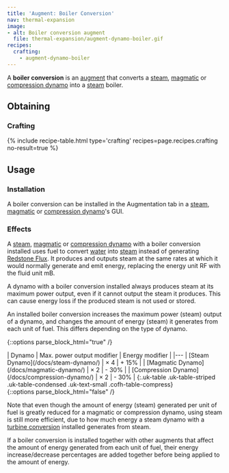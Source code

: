 ```yaml
---
title: 'Augment: Boiler Conversion'
nav: thermal-expansion
image:
- alt: Boiler conversion augment
  file: thermal-expansion/augment-dynamo-boiler.gif
recipes:
  crafting:
    - augment-dynamo-boiler
---
```


A **boiler conversion** is an [augment](/docs/augments/) that converts a
[steam](/docs/steam-dynamo/), [magmatic](/docs/magmatic-dynamo/) or [compression
dynamo](/docs/compression-dynamo/) into a [steam](/docs/steam/) boiler.


Obtaining
---------

### Crafting
{% include recipe-table.html type='crafting' recipes=page.recipes.crafting no-result=true %}


Usage
-----

### Installation
A boiler conversion can be installed in the Augmentation tab in a
[steam](/docs/steam-dynamo/), [magmatic](/docs/magmatic-dynamo/) or [compression
dynamo](/docs/compression-dynamo/)'s GUI.

### Effects
A [steam](/docs/steam-dynamo/), [magmatic](/docs/magmatic-dynamo/) or
[compression dynamo](/docs/compression-dynamo/) with a boiler conversion
installed uses fuel to convert [water](https://minecraft.gamepedia.com/Water)
into [steam](/docs/steam/) instead of generating [Redstone
Flux](/docs/redstone-flux/). It produces and outputs steam at the same rates at
which it would normally generate and emit energy, replacing the energy unit RF
with the fluid unit mB.

A dynamo with a boiler conversion installed always produces steam at its maximum
power output, even if it cannot output the steam it produces. This can cause
energy loss if the produced steam is not used or stored.

An installed boiler conversion increases the maximum power (steam) output of a
dynamo, and changes the amount of energy (steam) it generates from each unit of
fuel. This differs depending on the type of dynamo.

{::options parse_block_html="true" /}
<div class="uk-overflow-container">
| Dynamo | Max. power output modifier | Energy modifier |
|---
| [Steam Dynamo](/docs/steam-dynamo/) | × 4 | + 15% |
| [Magmatic Dynamo](/docs/magmatic-dynamo/) | × 2 | - 30% |
| [Compression Dynamo](/docs/compression-dynamo/) | × 2 | - 30% |
{:.uk-table .uk-table-striped .uk-table-condensed .uk-text-small .cofh-table-compress}
</div>
{::options parse_block_html="false" /}

Note that even though the amount of energy (steam) generated per unit of fuel is
greatly reduced for a magmatic or compression dynamo, using steam is still more
efficient, due to how much energy a steam dynamo with a [turbine
conversion](/docs/augment-turbine-conversion/) installed generates from steam.

If a boiler conversion is installed together with other augments that affect the
amount of energy generated from each unit of fuel, their energy
increase/decrease percentages are added together before being applied to the
amount of energy.
